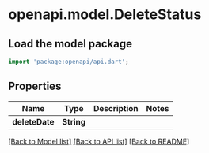 # openapi.model.DeleteStatus

## Load the model package
```dart
import 'package:openapi/api.dart';
```

## Properties
Name | Type | Description | Notes
------------ | ------------- | ------------- | -------------
**deleteDate** | **String** |  | 

[[Back to Model list]](../README.md#documentation-for-models) [[Back to API list]](../README.md#documentation-for-api-endpoints) [[Back to README]](../README.md)



